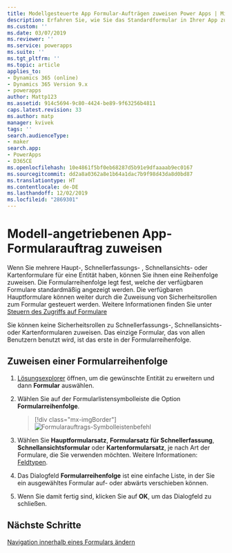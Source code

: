 ```yaml
---
title: Modellgesteuerte App Formular-Aufträgen zuweisen Power Apps | Microsoft-Dokumentation
description: Erfahren Sie, wie Sie das Standardformular in Ihrer App zuweisen
ms.custom: ''
ms.date: 03/07/2019
ms.reviewer: ''
ms.service: powerapps
ms.suite: ''
ms.tgt_pltfrm: ''
ms.topic: article
applies_to:
- Dynamics 365 (online)
- Dynamics 365 Version 9.x
- powerapps
author: Mattp123
ms.assetid: 914c5694-9c80-4424-be89-9f63256b4811
caps.latest.revision: 33
ms.author: matp
manager: kvivek
tags: ''
search.audienceType:
- maker
search.app:
- PowerApps
- D365CE
ms.openlocfilehash: 10e4861f5bf0eb68287d5b91e9dfaaaab9ec0167
ms.sourcegitcommit: dd2a8a0362a8e1b64a1dac7b9f98d43da8d0bd87
ms.translationtype: HT
ms.contentlocale: de-DE
ms.lasthandoff: 12/02/2019
ms.locfileid: "2869301"
---
```

# <a name="assign-model-driven-app-form-order"></a>Modell-angetriebenen App-Formularauftrag zuweisen

 Wenn Sie mehrere Haupt-, Schnellerfassungs- , Schnellansichts- oder Kartenformulare für eine Entität haben, können Sie ihnen eine Reihenfolge zuweisen. Die Formularreihenfolge legt fest, welche der verfügbaren Formulare standardmäßig angezeigt werden. Die verfügbaren Hauptformulare können weiter durch die Zuweisung von Sicherheitsrollen zum Formular gesteuert werden. Weitere Informationen finden Sie unter [Steuern des Zugriffs auf Formulare](control-access-forms.md)  
  
 Sie können keine Sicherheitsrollen zu Schnellerfassungs-, Schnellansichts- oder Kartenformularen zuweisen. Das einzige Formular, das von allen Benutzern benutzt wird, ist das erste in der Formularreihenfolge.  
  
## <a name="to-assign-a-form-order"></a>Zuweisen einer Formularreihenfolge  
  
1.  [Lösungsexplorer](advanced-navigation.md#solution-explorer) öffnen, um die gewünschte Entität zu erweitern und dann **Formular** auswählen.  
  
2.  Wählen Sie auf der Formularlistensymbolleiste die Option **Formularreihenfolge**.  

     > [!div class="mx-imgBorder"] 
     > ![Formularauftrags-Symbolleistenbefehl](media/form-order.png)
  
3.  Wählen Sie **Hauptformularsatz**, **Formularsatz für Schnellerfassung**, **Schnellansichtsformular** oder **Kartenformularsatz**, je nach Art der Formulare, die Sie verwenden möchten. Weitere Informationen: [Feldtypen](types-forms.md). 
  
4.  Das Dialogfeld **Formularreihenfolge** ist eine einfache Liste, in der Sie ein ausgewähltes Formular auf- oder abwärts verschieben können.  
  
5.  Wenn Sie damit fertig sind, klicken Sie auf **OK**, um das Dialogfeld zu schließen.  

## <a name="next-steps"></a>Nächste Schritte

[Navigation innerhalb eines Formulars ändern](use-the-form-editor-legacy.md)
